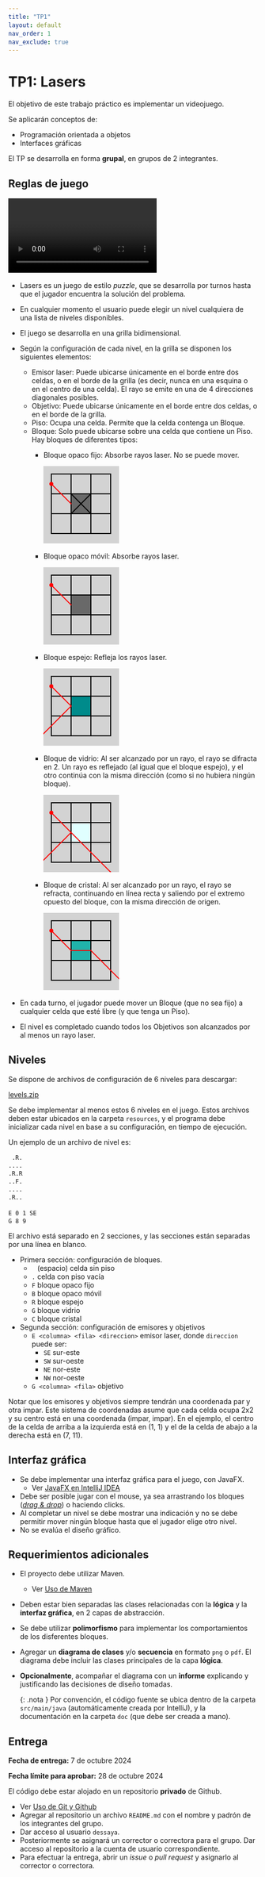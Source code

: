 ```yaml
---
title: "TP1"
layout: default
nav_order: 1
nav_exclude: true
---
```


# TP1: Lasers

El objetivo de este trabajo práctico es implementar un videojuego.

Se aplicarán conceptos de:

- Programación orientada a objetos
- Interfaces gráficas

El TP se desarrolla en forma **grupal**, en grupos de 2 integrantes.

## Reglas de juego

<video controls src="./lasers.webm" type="video/webm"></video>

* Lasers es un juego de estilo _puzzle_, que se desarrolla por turnos hasta que
  el jugador encuentra la solución del problema.
* En cualquier momento el usuario puede elegir un nivel cualquiera de una
  lista de niveles disponibles.
* El juego se desarrolla en una grilla bidimensional.
* Según la configuración de cada nivel, en la grilla se disponen los siguientes
  elementos:
    * Emisor laser: Puede ubicarse únicamente en el borde entre dos celdas, o
      en el borde de la grilla (es decir, nunca en una esquina o en el centro
      de una celda). El rayo se emite en una de 4 direcciones diagonales
      posibles.
    * Objetivo: Puede ubicarse únicamente en el borde entre dos celdas, o
      en el borde de la grilla.
    * Piso: Ocupa una celda. Permite que la celda contenga un Bloque.
    * Bloque: Solo puede ubicarse sobre una celda que contiene un Piso.
      Hay bloques de diferentes tipos:
        * Bloque opaco fijo: Absorbe rayos laser. No se puede mover.

          ![F](F.png)

        * Bloque opaco móvil: Absorbe rayos laser.

          ![B](B.png)

        * Bloque espejo: Refleja los rayos laser.

          ![R](R.png)

        * Bloque de vidrio: Al ser alcanzado por un rayo, el rayo se difracta
          en 2. Un rayo es reflejado (al igual que el bloque espejo), y el otro
          continúa con la misma dirección (como si no hubiera ningún bloque).

          ![G](G.png)

        * Bloque de cristal: Al ser alcanzado por un rayo, el rayo se refracta,
          continuando en línea recta y saliendo por el extremo opuesto del
          bloque, con la misma dirección de origen.

          ![C](C.png)

* En cada turno, el jugador puede mover un Bloque (que no sea fijo) a cualquier
  celda que esté libre (y que tenga un Piso).
* El nivel es completado cuando todos los Objetivos son alcanzados por al menos
  un rayo laser.

## Niveles

Se dispone de archivos de configuración de 6 niveles para descargar:

<a href="./levels.zip" class="btn btn-default btn-lg">levels.zip</a>

Se debe implementar al menos estos 6 niveles en el juego. Estos archivos deben
estar ubicados en la carpeta `resources`, y el programa debe inicializar cada
nivel en base a su configuración, en tiempo de ejecución.

Un ejemplo de un archivo de nivel es:

```
 .R.
....
.R.R
..F.
....
.R..

E 0 1 SE
G 8 9
```

El archivo está separado en 2 secciones, y las secciones están separadas por
una línea en blanco.

* Primera sección: configuración de bloques.
    * <code class="language-plaintext highlighter-rouge">&nbsp;</code> (espacio) celda sin piso
    * `.` celda con piso vacía
    * `F` bloque opaco fijo
    * `B` bloque opaco móvil
    * `R` bloque espejo
    * `G` bloque vidrio
    * `C` bloque cristal
* Segunda sección: configuración de emisores y objetivos
    * `E <columna> <fila> <direccion>` emisor laser, donde `direccion` puede
      ser:
      * `SE` sur-este
      * `SW` sur-oeste
      * `NE` nor-este
      * `NW` nor-oeste
    * `G <columna> <fila>` objetivo

Notar que los emisores y objetivos siempre tendrán una coordenada par y otra impar.
Este sistema de coordenadas asume que cada celda ocupa 2x2 y su centro está en
una coordenada (impar, impar). En el ejemplo, el centro de la celda de arriba a
la izquierda está en (1, 1) y el de la celda de abajo a la derecha está en (7,
11).

## Interfaz gráfica

* Se debe implementar una interfaz gráfica para el juego, con JavaFX.
    - Ver [JavaFX en IntelliJ IDEA](/entorno/tutorial-javafx/)
* Debe ser posible jugar con el mouse, ya sea arrastrando los bloques
  ([_drag & drop_](https://openjfx.io/javadoc/22/javafx.graphics/javafx/scene/Node.html#setOnDragDetected(javafx.event.EventHandler)))
  o haciendo clicks.
* Al completar un nivel se debe mostrar una indicación y no se debe permitir
  mover ningún bloque hasta que el jugador elige otro nivel.
* No se evalúa el diseño gráfico.

## Requerimientos adicionales

* El proyecto debe utilizar Maven.
    - Ver [Uso de Maven](/entorno/maven/)

* Deben estar bien separadas las clases relacionadas con la **lógica** y la
  **interfaz gráfica**, en 2 capas de abstracción.

* Se debe utilizar **polimorfismo** para implementar los comportamientos de los
  disferentes bloques.

* Agregar un **diagrama de clases** y/o **secuencia** en formato `png` o `pdf`.
  El diagrama debe incluir las clases principales de la capa **lógica**.

* **Opcionalmente**, acompañar el diagrama con un **informe** explicando y
  justificando las decisiones de diseño tomadas.

    {: .nota }
    Por convención, el código fuente se ubica dentro de la carpeta `src/main/java`
    (automáticamente creada por IntelliJ), y la documentación en la carpeta `doc`
    (que debe ser creada a mano).

## Entrega

**Fecha de entrega:** 7 de octubre 2024

**Fecha límite para aprobar:** 28 de octubre 2024

El código debe estar alojado en un repositorio **privado** de Github.
* Ver [Uso de Git y Github](/entorno/git-y-github/)
* Agregar al repositorio un archivo `README.md` con el nombre y padrón de los integrantes del grupo.
* Dar acceso al usuario `dessaya`.
* Posteriormente se asignará un corrector o correctora para el grupo. Dar
  acceso al repositorio a la cuenta de usuario correspondiente.
* Para efectuar la entrega, abrir un _issue_ o _pull request_ y asignarlo al corrector o correctora.
